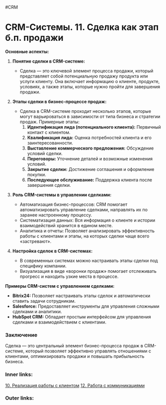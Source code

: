 #CRM 

# CRM-Системы. 11. Сделка как этап б.п. продажи

**Основные аспекты:**

1. **Понятие сделки в CRM-системе:**
    
    - Сделка — это ключевой элемент процесса продажи, который представляет собой потенциальную продажу продукта или услуги клиенту. Она включает информацию о клиенте, продукте, условиях, а также этапы, которые нужно пройти для завершения продажи.
2. **Этапы сделки в бизнес-процессе продаж:**
    
    - Сделка в CRM-системе проходит несколько этапов, которые могут варьироваться в зависимости от типа бизнеса и стратегии продаж. Примерные этапы:
        1. **Идентификация лида (потенциального клиента):** Первичный контакт с клиентом.
        2. **Квалификация лида:** Оценка потребностей клиента и его заинтересованности.
        3. **Выставление коммерческого предложения:** Обсуждение условий сделки.
        4. **Переговоры:** Уточнение деталей и возможные изменения условий.
        5. **Закрытие сделки:** Достижение соглашения и оформление покупки.
        6. **Последующее обслуживание:** Поддержка клиента после завершения сделки.
3. **Роль CRM-системы в управлении сделками:**
    
    - Автоматизация бизнес-процессов: CRM помогает автоматизировать управление сделками, направлять их по заранее настроенному процессу.
    - Систематизация данных: Вся информация о клиенте и истории взаимодействий хранится в едином месте.
    - Аналитика и отчеты: Позволяет анализировать эффективность работы с клиентами и этапы, на которых сделки чаще всего «застревают».
4. **Настройка сделок в CRM-системах:**
    
    - В современных системах можно настраивать этапы сделки под специфику компании.
    - Визуализация в виде «воронки продаж» помогает отслеживать прогресс и находить узкие места в процессе.

**Примеры CRM-систем с управлением сделками:**

- **Bitrix24:** Позволяет настраивать этапы сделок и автоматически ставить задачи сотрудникам.
- **Salesforce:** Предоставляет инструменты для управления сложными сделками и аналитики.
- **HubSpot CRM:** Обладает простым интерфейсом для управления сделками и взаимодействием с клиентами.

### Заключение

Сделка — это центральный элемент бизнес-процесса продаж в CRM-системе, который позволяет эффективно управлять отношениями с клиентами, оптимизировать продажи и повышать прибыльность бизнеса.

### Inner links:
[10. Реализация работы с клиентом](2.%20Knowledge/IT%20продукты/CRM/10.%20Реализация%20работы%20с%20клиентом.md)
[12. Работа с коммуникациями](2.%20Knowledge/IT%20продукты/CRM/12.%20Работа%20с%20коммуникациями.md)
### Outer links: